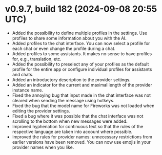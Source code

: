 # v0.9.7, build 182 (2024-09-08 20:55 UTC)
- Added the possibility to define multiple profiles in the settings. Use profiles to share some information about you with the AI.
- Added profiles to the chat interface. You can now select a profile for each chat or even change the profile during a chat.
- Added profiles to some assistants. It makes no sense to have profiles for, e.g., translation, etc.
- Added the possibility to preselect any of your profiles as the default profile for the entire app or configure individual profiles for assistants and chats. 
- Added an introductory description to the provider settings.
- Added an indicator for the current and maximal length of the provider instance name.
- Fixed the annoying bug that input made in the chat interface was not cleared when sending the message using hotkeys.
- Fixed the bug that the model name for Fireworks was not loaded when editing the provider settings.
- Fixed a bug where it was possible that the chat interface was not scrolling to the bottom when new messages were added.
- Improved hyphenation for continuous text so that the rules of the respective language are taken into account where possible.
- Improved the rules for provider names: unnecessary restrictions from earlier versions have been removed. You can now use emojis in your provider names when you like.